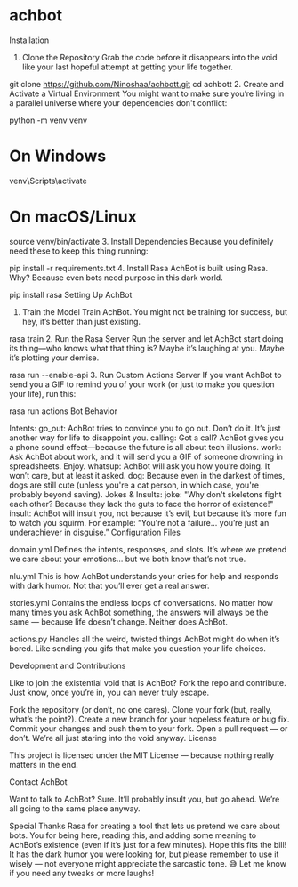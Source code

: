 # achbot

Installation

1. Clone the Repository
Grab the code before it disappears into the void like your last hopeful attempt at getting your life together.

git clone https://github.com/Ninoshaa/achbott.git
cd achbott
2. Create and Activate a Virtual Environment
You might want to make sure you’re living in a parallel universe where your dependencies don't conflict:

python -m venv venv
# On Windows
venv\Scripts\activate
# On macOS/Linux
source venv/bin/activate
3. Install Dependencies
Because you definitely need these to keep this thing running:

pip install -r requirements.txt
4. Install Rasa
AchBot is built using Rasa. Why? Because even bots need purpose in this dark world.

pip install rasa
Setting Up AchBot

1. Train the Model
Train AchBot. You might not be training for success, but hey, it’s better than just existing.

rasa train
2. Run the Rasa Server
Run the server and let AchBot start doing its thing—who knows what that thing is? Maybe it’s laughing at you. Maybe it’s plotting your demise.

rasa run --enable-api
3. Run Custom Actions Server
If you want AchBot to send you a GIF to remind you of your work (or just to make you question your life), run this:

rasa run actions
Bot Behavior

Intents:
go_out: AchBot tries to convince you to go out. Don’t do it. It’s just another way for life to disappoint you.
calling: Got a call? AchBot gives you a phone sound effect—because the future is all about tech illusions.
work: Ask AchBot about work, and it will send you a GIF of someone drowning in spreadsheets. Enjoy.
whatsup: AchBot will ask you how you’re doing. It won’t care, but at least it asked.
dog: Because even in the darkest of times, dogs are still cute (unless you're a cat person, in which case, you're probably beyond saving).
Jokes & Insults:
joke: "Why don't skeletons fight each other? Because they lack the guts to face the horror of existence!"
insult: AchBot will insult you, not because it’s evil, but because it’s more fun to watch you squirm. For example: “You're not a failure... you’re just an underachiever in disguise.”
Configuration Files

domain.yml
Defines the intents, responses, and slots. It’s where we pretend we care about your emotions... but we both know that’s not true.

nlu.yml
This is how AchBot understands your cries for help and responds with dark humor. Not that you’ll ever get a real answer.

stories.yml
Contains the endless loops of conversations. No matter how many times you ask AchBot something, the answers will always be the same — because life doesn’t change. Neither does AchBot.

actions.py
Handles all the weird, twisted things AchBot might do when it’s bored. Like sending you gifs that make you question your life choices.

Development and Contributions

Like to join the existential void that is AchBot? Fork the repo and contribute. Just know, once you’re in, you can never truly escape.

Fork the repository (or don’t, no one cares).
Clone your fork (but, really, what’s the point?).
Create a new branch for your hopeless feature or bug fix.
Commit your changes and push them to your fork.
Open a pull request — or don’t. We’re all just staring into the void anyway.
License

This project is licensed under the MIT License — because nothing really matters in the end.

Contact AchBot

Want to talk to AchBot? Sure. It’ll probably insult you, but go ahead. We’re all going to the same place anyway.

Special Thanks
Rasa for creating a tool that lets us pretend we care about bots.
You for being here, reading this, and adding some meaning to AchBot’s existence (even if it’s just for a few minutes).
Hope this fits the bill! It has the dark humor you were looking for, but please remember to use it wisely — not everyone might appreciate the sarcastic tone. 😅 Let me know if you need any tweaks or more laughs!

